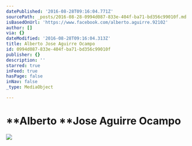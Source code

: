 ```yaml
---
datePublished: '2016-08-28T09:16:04.771Z'
sourcePath: _posts/2016-08-28-0994d087-833e-404f-ba71-bd356c99010f.md
isBasedOnUrl: 'https://www.facebook.com/alberto.aguirre.92102'
author: []
via: {}
dateModified: '2016-08-28T09:16:04.313Z'
title: Alberto Jose Aguirre Ocampo
id: 0994d087-833e-404f-ba71-bd356c99010f
publisher: {}
description: ''
starred: true
inFeed: true
hasPage: false
inNav: false
_type: MediaObject

---
```

# **Alberto **Jose **Aguirre** Ocampo
![](https://the-grid-user-content.s3-us-west-2.amazonaws.com/46afa6fb-0d3c-4486-91ea-1cb8b1482eb2.jpg)